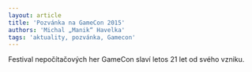 ```yaml
---
layout: article
title: 'Pozvánka na GameCon 2015'
authors: 'Michal „Manik“ Havelka'
tags: 'aktuality, pozvánka, Gamecon'
---
```


Festival nepočítačových her GameCon slaví
letos 21 let od svého vzniku.
